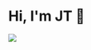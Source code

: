 # Hi, I'm JT 👋

[![](https://img.shields.io/static/v1?label=jthomason4&style=social&logo=twitter&message=follow%20me%20on%20twitter)](https://twitter.com/jthomason4)
